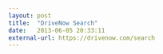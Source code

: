 ```yaml
---
layout: post
title:  "DriveNow Search"
date:   2013-06-05 20:33:11
external-url: https://drivenow.com/search
---
```

